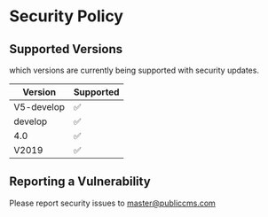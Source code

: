 # Security Policy

## Supported Versions

which versions are currently being supported with security updates.

| Version | Supported          |
| ------- | ------------------ |
|V5-develop| :white_check_mark: |
| develop | :white_check_mark: |
|   4.0   | :white_check_mark: |
|  V2019  | :white_check_mark: |

## Reporting a Vulnerability
Please report security issues to master@publiccms.com
